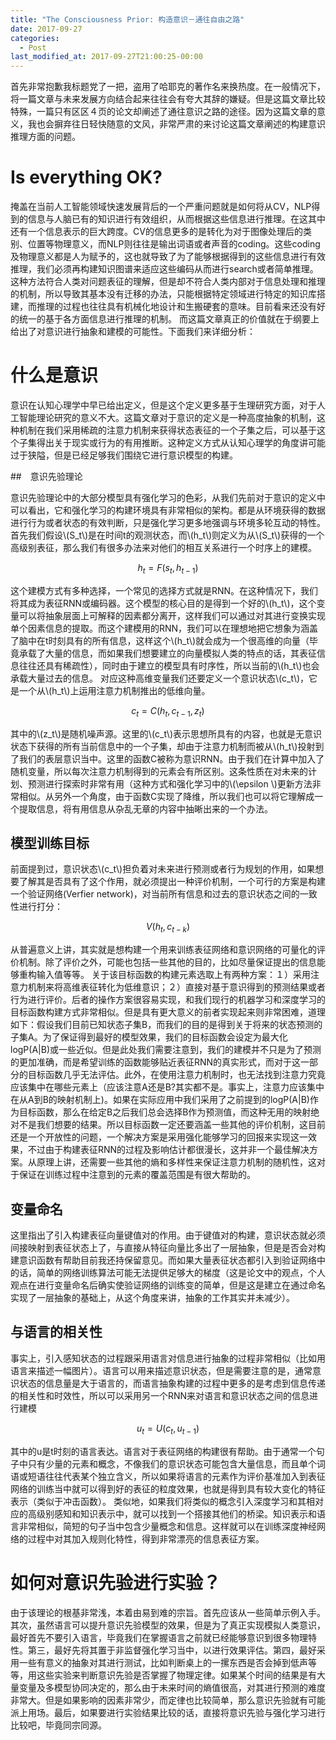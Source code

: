 ```yaml
---
title: "The Consciousness Prior: 构造意识－通往自由之路"
date: 2017-09-27
categories:
  - Post
last_modified_at: 2017-09-27T21:00:25-00:00
---
```



首先非常抱歉我标题党了一把，盗用了哈耶克的著作名来换热度。在一般情况下，将一篇文章与未来发展方向结合起来往往会有夸大其辞的嫌疑。但是这篇文章比较特殊，一篇只有区区４页的论文却阐述了通往意识之路的途径。因为这篇文章的意义，我也会摒弃往日轻快随意的文风，非常严肃的来讨论这篇文章阐述的构建意识推理方面的问题。

# Is everything OK?
掩盖在当前人工智能领域快速发展背后的一个严重问题就是如何将从CV，NLP得到的信息与人脑已有的知识进行有效组织，从而根据这些信息进行推理。在这其中还有一个信息表示的巨大跨度。CV的信息更多的是转化为对于图像处理后的类别、位置等物理意义，而NLP则往往是输出词语或者声音的coding。这些coding及物理意义都是人为赋予的，这也就导致了为了能够根据得到的这些信息进行有效推理，我们必须再构建知识图谱来适应这些编码从而进行search或者简单推理。这种方法符合人类对问题表征的理解，但是却不符合人类内部对于信息处理和推理的机制，所以导致其基本没有迁移的办法，只能根据特定领域进行特定的知识库搭建，而推理的过程也往往具有机械化地设计和生搬硬套的意味。目前看来还没有好的统一的基于各方面信息进行推理的机制。
而这篇文章真正的价值就在于纲要上给出了对意识进行抽象和建模的可能性。下面我们来详细分析：

# 什么是意识

意识在认知心理学中早已给出定义，但是这个定义更多基于生理研究方面，对于人工智能理论研究的意义不大。这篇文章对于意识的定义是一种高度抽象的机制，这种机制在我们采用稀疏的注意力机制来获得状态表征的一个子集之后，可以基于这个子集得出关于现实或行为的有用推断。这种定义方式从认知心理学的角度讲可能过于狭隘，但是已经足够我们围绕它进行意识模型的构建。

##　意识先验理论

意识先验理论中的大部分模型具有强化学习的色彩，从我们先前对于意识的定义中可以看出，它和强化学习的构建环境具有非常相似的架构。都是从环境获得的数据进行行为或者状态的有效判断，只是强化学习更多地强调与环境多轮互动的特性。
首先我们假设\\(S_t\\)是在时间t的观测状态，而\\(h_t\\)则定义为从\\(S_t\\)获得的一个高级别表征，那么我们有很多办法来对他们的相互关系进行一个时序上的建模。

$$h_t=F(s_t, h_{t-1})$$

这个建模方式有多种选择，一个常见的选择方式就是RNN。在这种情况下，我们将其成为表征RNN或编码器。这个模型的核心目的是得到一个好的\\(h_t\\)，这个变量可以将抽象层面上可解释的因素都分离开，这样我们可以通过对其进行变换实现单个因素信息的提取。而这个建模用的RNN，我们可以在理想地把它想象为涵盖了脑中在t时刻具有的所有信息，这样这个\\(h_t\\)就会成为一个很高维的向量（毕竟承载了大量的信息，而如果我们想要建立的向量模拟人类的特点的话，其表征信息往往还具有稀疏性），同时由于建立的模型具有时序性，所以当前的\\(h_t\\)也会承载大量过去的信息。
对应这种高维变量我们还要定义一个意识状态\\(c_t\\)，它是一个从\\(h_t\\)上运用注意力机制推出的低维向量。

$$c_t=C(h_t, c_{t-1}, z_t)$$

其中的\\(z_t\\)是随机噪声源。这里的\\(c_t\\)表示思想所具有的内容，也就是无意识状态下获得的所有当前信息中的一个子集，却由于注意力机制而被从\\(h_t\\)投射到了我们的表层意识当中。这里的函数C被称为意识RNN。由于我们在计算中加入了随机变量，所以每次注意力机制得到的元素会有所区别。这条性质在对未来的计划、预测进行探索时非常有用（这种方式和强化学习中的\\(\epsilon \\)更新方法非常相似。从另外一个角度，由于函数C实现了降维，所以我们也可以将它理解成一个提取信息，将有用信息从杂乱无章的内容中抽晰出来的一个办法。

## 模型训练目标

前面提到过，意识状态\\(c_t\\)担负着对未来进行预测或者行为规划的作用，如果想要了解其是否具有了这个作用，就必须提出一种评价机制，一个可行的方案是构建一个验证网络(Verfier network)，对当前所有信息和过去的意识状态之间的一致性进行打分：

$$V(h_t, c_{t-k})$$

从普遍意义上讲，其实就是想构建一个用来训练表征网络和意识网络的可量化的评价机制。除了评价之外，可能也包括一些其他的目的，比如尽量保证提出的信息能够重构输入值等等。
关于该目标函数的构建元素选取上有两种方案：１）采用注意力机制来将高维表征转化为低维意识；２）直接对基于意识得到的预测结果或者行为进行评价。后者的操作方案很容易实现，和我们现行的机器学习和深度学习的目标函数构建方式非常相似。但是具有更大意义的前者实现起来则非常困难，道理如下：假设我们目前已知状态子集B，而我们的目的是得到关于将来的状态预测的子集A。为了保证得到最好的模型效果，我们的目标函数会设定为最大化logP(A|B)或一些近似。但是此处我们需要注意到，我们的建模并不只是为了预测的更加准确，而是希望训练的函数能够贴近表征RNN的真实形式，而对于这一部分的目标函数几乎无法评估。此外，在使用注意力机制时，也无法找到注意力究竟应该集中在哪些元素上（应该注意A还是B?其实都不是。事实上，注意力应该集中在从A到B的映射机制上)。如果在实际应用中我们采用了之前提到的logP(A|B)作为目标函数，那么在给定B之后我们总会选择B作为预测值，而这种无用的映射绝对不是我们想要的结果。所以目标函数一定还要涵盖一些其他的评价机制，这目前还是一个开放性的问题，一个解决方案是采用强化能够学习的回报来实现这一效果，不过由于构建表征RNN的过程及影响估计都很漫长，这并非一个最佳解决方案。从原理上讲，还需要一些其他的熵和多样性来保证注意力机制的随机性，这对于保证在训练过程中注意到的元素的覆盖范围是有很大帮助的。

## 变量命名

这里指出了引入构建表征向量键值对的作用。由于键值对的构建，意识状态就必须间接映射到表征状态上了，与直接从特征向量比多出了一层抽象，但是是否会对构建意识函数有帮助目前我还持保留意见。而如果大量表征状态都引入到验证网络中的话，简单的网络训练算法可能无法提供足够大的梯度（这是论文中的观点，个人观点在进行变量命名后确实使验证网络的训练变的简单，但是这是建立在通过命名实现了一层抽象的基础上，从这个角度来讲，抽象的工作其实并未减少）。

## 与语言的相关性

事实上，引入感知状态的过程跟采用语言对信息进行抽象的过程非常相似（比如用语言来描述一幅图片）。语言可以用来描述意识状态，但是需要注意的是，通常意识状态的信息量是大于语言的，而语言抽象构建的过程中更多的是考虑到信息传递的相关性和时效性，所以可以采用另一个RNN来对语言和意识状态之间的信息进行建模

$$u_t=U(c_t, u_{t-1})$$

其中的u是t时刻的语言表达。语言对于表征网络的构建很有帮助。由于通常一个句子中只有少量的元素和概念，不像我们的意识状态可能包含大量信息，而且单个词语或短语往往代表某个独立含义，所以如果将语言的元素作为评价基准加入到表征网络的训练当中就可以得到好的表征的粒度效果，也就是得到具有较大变化的特征表示（类似于冲击函数）。
类似地，如果我们将类似的概念引入深度学习和其相对应的高级别感知和知识表示中，就可以找到一个搭接其他们的桥梁。知识表示和语言非常相似，简短的句子当中包含少量概念和信息。这样就可以在训练深度神经网络的过程中对其加入规则化特性，得到非常漂亮的信息表征方案。

# 如何对意识先验进行实验？

由于该理论的根基非常浅，本着由易到难的宗旨。首先应该从一些简单示例入手。其次，虽然语言可以提升意识先验模型的效果，但是为了真正实现模拟人类意识，最好首先不要引入语言，毕竟我们在掌握语言之前就已经能够意识到很多物理特性。第三，最好先将其置于非监督强化学习当中，以进行效果评估。第四，最好采用一些有意义的抽象对其进行测试，比如判断桌上的一摞东西是否会掉到低声等等，用这些实验来判断意识先验是否掌握了物理定律。如果某个时间的结果是有大量变量及多模型协同决定的，那么由于未来时间的熵值很高，对其进行预测的难度非常大。但是如果影响的因素非常少，而定律也比较简单，那么意识先验就有可能派上用场。最后，如果要进行实验结果比较的话，直接将意识先验与强化学习进行比较吧，毕竟同宗同源。
